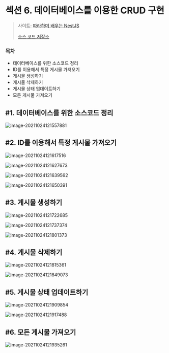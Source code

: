 # 섹션 6. 데이터베이스를 이용한 CRUD 구현

> 사이트: [따라하며 배우는 NestJS](https://inf.run/n39u)
>
> [소스 코드 저장소](https://github.com/jaewonhimnae/nestjs-board-app)



### 목차

- 데이터베이스를 위한 소스코드 정리
- ID를 이용해서 특정 게시물 가져오기
- 게시물 생성하기
- 게시물 삭제하기 
- 게시물 상태 업데이트하기
- 모든 게시물 가져오기



## \#1. 데이터베이스를 위한 소스코드 정리

![image-20211024121557881](./img/image-20211024121557881.png)





## \#2. ID를 이용해서 특정 게시물 가져오기

![image-20211024121617516](./img/image-20211024121617516.png)



![image-20211024121627673](./img/image-20211024121627673.png)



![image-20211024121639562](./img/image-20211024121639562.png)



![image-20211024121650391](./img/image-20211024121650391.png)



## \#3. 게시물 생성하기

![image-20211024121722685](./img/image-20211024121722685.png)



![image-20211024121737374](./img/image-20211024121737374.png)



![image-20211024121801373](./img/image-20211024121801373.png)



## \#4. 게시물 삭제하기 

![image-20211024121815361](./img/image-20211024121815361.png)

![image-20211024121849073](./img/image-20211024121849073.png)



## \#5. 게시물 상태 업데이트하기

![image-20211024121909854](./img/image-20211024121909854.png)

![image-20211024121917488](./img/image-20211024121917488.png)



## \#6. 모든 게시물 가져오기

![image-20211024121935261](./img/image-20211024121935261.png)
